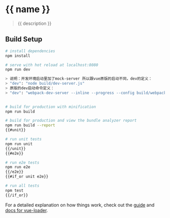 # {{ name }}

> {{ description }}

## Build Setup

``` bash
# install dependencies
npm install

# serve with hot reload at localhost:8080
npm run dev

> 说明：开发环境启动里加了mock-server 所以跟vue原版的启动不同，dev的定义：
> "dev": "node build/dev-server.js"
> 原版的dev启动命令定义：
> "dev": "webpack-dev-server --inline --progress --config build/webpack.dev.conf.js"
    

# build for production with minification
npm run build

# build for production and view the bundle analyzer report
npm run build --report
{{#unit}}

# run unit tests
npm run unit
{{/unit}}
{{#e2e}}

# run e2e tests
npm run e2e
{{/e2e}}
{{#if_or unit e2e}}

# run all tests
npm test
{{/if_or}}
```

For a detailed explanation on how things work, check out the [guide](http://vuejs-templates.github.io/webpack/) and [docs for vue-loader](http://vuejs.github.io/vue-loader).
